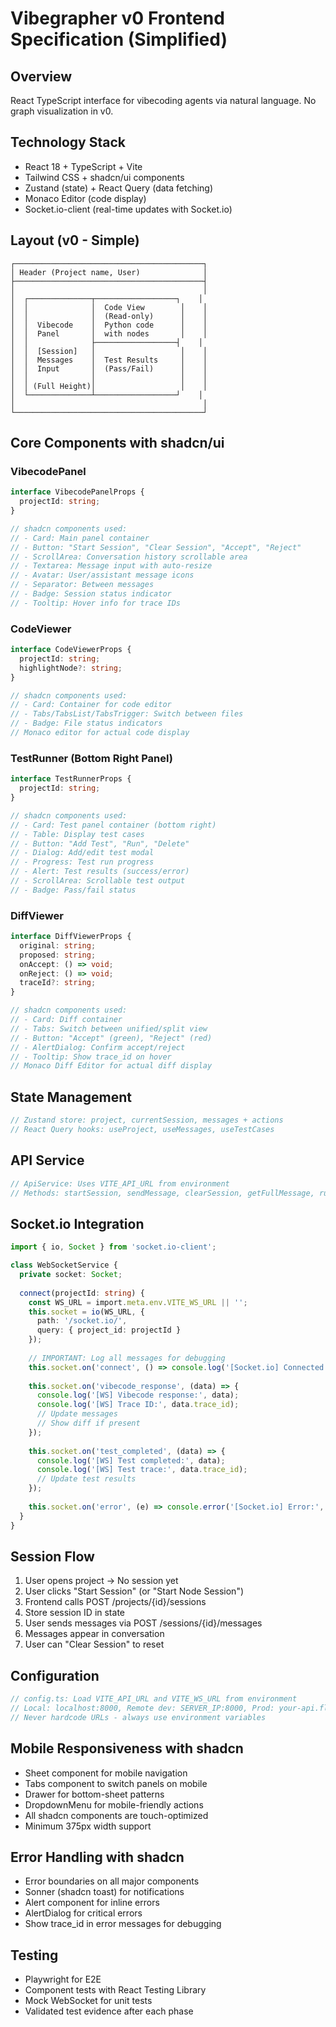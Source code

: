 # Vibegrapher v0 Frontend Specification (Simplified)

## Overview
React TypeScript interface for vibecoding agents via natural language. No graph visualization in v0.

## Technology Stack
- React 18 + TypeScript + Vite
- Tailwind CSS + shadcn/ui components
- Zustand (state) + React Query (data fetching)
- Monaco Editor (code display)
- Socket.io-client (real-time updates with Socket.io)

## Layout (v0 - Simple)
```
┌──────────────────────────────────────────┐
│ Header (Project name, User)              │
├──────────────────────────────────────────┤
│                                          │
│  ┌──────────────┬──────────────────┐    │
│  │              │  Code View        │    │
│  │              │  (Read-only)      │    │
│  │  Vibecode    │  Python code      │    │
│  │  Panel       │  with nodes       │    │
│  │              ├──────────────────┤    │
│  │  [Session]   │                   │    │
│  │  Messages    │  Test Results     │    │
│  │  Input       │  (Pass/Fail)      │    │
│  │              │                   │    │
│  │ (Full Height)│                   │    │
│  └──────────────┴──────────────────┘    │
│                                          │
└──────────────────────────────────────────┘
```

## Core Components with shadcn/ui

### VibecodePanel
```typescript
interface VibecodePanelProps {
  projectId: string;
}

// shadcn components used:
// - Card: Main panel container
// - Button: "Start Session", "Clear Session", "Accept", "Reject"
// - ScrollArea: Conversation history scrollable area
// - Textarea: Message input with auto-resize
// - Avatar: User/assistant message icons
// - Separator: Between messages
// - Badge: Session status indicator
// - Tooltip: Hover info for trace IDs
```

### CodeViewer
```typescript
interface CodeViewerProps {
  projectId: string;
  highlightNode?: string;
}

// shadcn components used:
// - Card: Container for code editor
// - Tabs/TabsList/TabsTrigger: Switch between files
// - Badge: File status indicators
// Monaco editor for actual code display
```

### TestRunner (Bottom Right Panel)
```typescript
interface TestRunnerProps {
  projectId: string;
}

// shadcn components used:
// - Card: Test panel container (bottom right)
// - Table: Display test cases
// - Button: "Add Test", "Run", "Delete"
// - Dialog: Add/edit test modal
// - Progress: Test run progress
// - Alert: Test results (success/error)
// - ScrollArea: Scrollable test output
// - Badge: Pass/fail status
```

### DiffViewer
```typescript
interface DiffViewerProps {
  original: string;
  proposed: string;
  onAccept: () => void;
  onReject: () => void;
  traceId?: string;
}

// shadcn components used:
// - Card: Diff container
// - Tabs: Switch between unified/split view
// - Button: "Accept" (green), "Reject" (red)
// - AlertDialog: Confirm accept/reject
// - Tooltip: Show trace_id on hover
// Monaco Diff Editor for actual diff display
```

## State Management

```typescript
// Zustand store: project, currentSession, messages + actions
// React Query hooks: useProject, useMessages, useTestCases
```

## API Service

```typescript
// ApiService: Uses VITE_API_URL from environment
// Methods: startSession, sendMessage, clearSession, getFullMessage, runTest
```

## Socket.io Integration

```typescript
import { io, Socket } from 'socket.io-client';

class WebSocketService {
  private socket: Socket;
  
  connect(projectId: string) {
    const WS_URL = import.meta.env.VITE_WS_URL || '';
    this.socket = io(WS_URL, { 
      path: '/socket.io/',
      query: { project_id: projectId }
    });
    
    // IMPORTANT: Log all messages for debugging
    this.socket.on('connect', () => console.log('[Socket.io] Connected'));
    
    this.socket.on('vibecode_response', (data) => {
      console.log('[WS] Vibecode response:', data);
      console.log('[WS] Trace ID:', data.trace_id);
      // Update messages
      // Show diff if present
    });
    
    this.socket.on('test_completed', (data) => {
      console.log('[WS] Test completed:', data);
      console.log('[WS] Test trace:', data.trace_id);
      // Update test results
    });
    
    this.socket.on('error', (e) => console.error('[Socket.io] Error:', e));
  }
}
```

## Session Flow

1. User opens project → No session yet
2. User clicks "Start Session" (or "Start Node Session")
3. Frontend calls POST /projects/{id}/sessions
4. Store session ID in state
5. User sends messages via POST /sessions/{id}/messages
6. Messages appear in conversation
7. User can "Clear Session" to reset

## Configuration
```typescript
// config.ts: Load VITE_API_URL and VITE_WS_URL from environment
// Local: localhost:8000, Remote dev: SERVER_IP:8000, Prod: your-api.fly.dev
// Never hardcode URLs - always use environment variables
```

## Mobile Responsiveness with shadcn
- Sheet component for mobile navigation
- Tabs component to switch panels on mobile
- Drawer for bottom-sheet patterns
- DropdownMenu for mobile-friendly actions
- All shadcn components are touch-optimized
- Minimum 375px width support

## Error Handling with shadcn
- Error boundaries on all major components
- Sonner (shadcn toast) for notifications
- Alert component for inline errors
- AlertDialog for critical errors
- Show trace_id in error messages for debugging

## Testing
- Playwright for E2E
- Component tests with React Testing Library
- Mock WebSocket for unit tests
- Validated test evidence after each phase